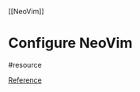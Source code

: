 [[NeoVim]] 

# Configure NeoVim
#resource 

[Reference](https://www.youtube.com/watch?v=w7i4amO_zaE) 